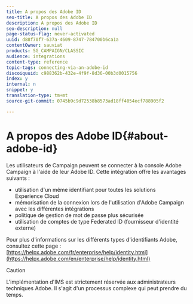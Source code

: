 ```yaml
---
title: A propos des Adobe ID
seo-title: A propos des Adobe ID
description: A propos des Adobe ID
seo-description: null
page-status-flag: never-activated
uuid: d88f70f7-637a-4609-8747-784700b6ca1a
contentOwner: sauviat
products: SG_CAMPAIGN/CLASSIC
audience: integrations
content-type: reference
topic-tags: connecting-via-an-adobe-id
discoiquuid: c988362b-432e-4f9f-8d36-00b3d0015756
index: y
internal: n
snippet: y
translation-type: tm+mt
source-git-commit: 0745b9c9d72538b8573ad18ff4054ecf788905f2

---
```



# A propos des Adobe ID{#about-adobe-id}

Les utilisateurs de Campaign peuvent se connecter à la console Adobe Campaign à l&#39;aide de leur Adobe ID. Cette intégration offre les avantages suivants :

* utilisation d&#39;un même identifiant pour toutes les solutions Experience Cloud
* mémorisation de la connexion lors de l&#39;utilisation d&#39;Adobe Campaign avec les différentes intégrations
* politique de gestion de mot de passe plus sécurisée
* utilisation de comptes de type Federated ID (fournisseur d&#39;identité externe)

Pour plus d&#39;informations sur les différents types d&#39;identifiants Adobe, consultez cette page : [https://helpx.adobe.com/fr/enterprise/help/identity.html](https://helpx.adobe.com/en/enterprise/help/identity.html)

>[!CAUTION]
>
>L&#39;implémentation d&#39;IMS est strictement réservée aux administrateurs techniques Adobe. Il s&#39;agit d&#39;un processus complexe qui peut prendre du temps.

